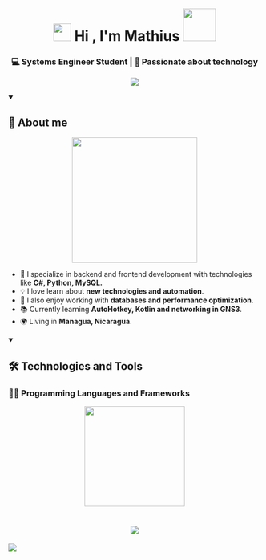 ## 
<h1 align="center"><img src="https://media.giphy.com/media/hvRJCLFzcasrR4ia7z/giphy.gif" width="35"> <b>Hi , I'm Mathius  </b><img src="https://media4.giphy.com/media/v1.Y2lkPTc5MGI3NjExNGR5d2kxYjJqdXptdWV3bGhvY2FqZWZrMWgyamI5dmR3ZG1zbzJkdCZlcD12MV9pbnRlcm5hbF9naWZfYnlfaWQmY3Q9cw/INdNaMKIElyhjZl50e/giphy.gif" width="65"> </h1>

<h3 align="center">💻 Systems Engineer Student | 🚀 Passionate about technology</h3>

<p align="center">
  <img src="https://readme-typing-svg.herokuapp.com?size=25&duration=3000&color=blue&center=true&vCenter=true&width=500&lines=Welcome+to+my+profile!+:D;Junior+Developer;Passionate+about+Tech!;Let's+Build+Something+Great!+🚀">
</p>



<details open>
<summary><h2>🌟 About me</h2></summary>  

<p align="center">
  <img src="https://www.datamanagements.in/wp-content/uploads/2022/01/gif.gif" width="250" />
  
  <br>
  
- 🎯 I specialize in backend and frontend development with technologies like **C#, Python, MySQL.**  
- 💡 I love learn about **new technologies and automation**.  
- 🎨 I also enjoy working with **databases and performance optimization**.  
- 📚 Currently learning **AutoHotkey, Kotlin and networking in GNS3**.  
- 🌍 Living in **Managua, Nicaragua**.
</details>

<details open>
<summary><h2>🛠️ Technologies and Tools</h2></summary>
<h3>👨‍💻 Programming Languages and Frameworks</h3>

  <p align="center">
  <img src="https://media0.giphy.com/media/v1.Y2lkPTc5MGI3NjExZXN2b2szYW5oYmU4cThiMGxheW50d3RjNDRtdnMxajNob3N6Mmp1NyZlcD12MV9pbnRlcm5hbF9naWZfYnlfaWQmY3Q9cw/LjDZ5EPa9HS1hc6rXi/giphy.gif" width="200" />


  </p>
<div align="center">
  <h1><img src="https://skillicons.dev/icons?i=react,dotnet,python,mysql,git,cs,vscode,kotlin,cpp,html" /></h1>
</div>
</details>

![](https://komarev.com/ghpvc/?username=your-github-MathiusZamora)

<!--
**MathiusZamora/MathiusZamora** is a ✨ _special_ ✨ repository because its `README.md` (this file) appears on your GitHub profile.

Here are some ideas to get you started:

- 🔭 I’m currently working on ...
- 🌱 I’m currently learning ...
- 👯 I’m looking to collaborate on ...
- 🤔 I’m looking for help with ...
- 💬 Ask me about ...
- 📫 How to reach me: ...
- 😄 Pronouns: ...
- ⚡ Fun fact: ...
-->
